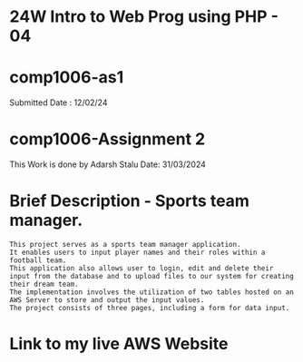 # 24W Intro to Web Prog using PHP - 04

# comp1006-as1
 Submitted Date : 12/02/24

 # comp1006-Assignment 2
 This Work is done by Adarsh Stalu
 Date: 31/03/2024

# Brief Description - Sports team manager.
    This project serves as a sports team manager application.
    It enables users to input player names and their roles within a football team. 
    This application also allows user to login, edit and delete their input from the database and to upload files to our system for creating their dream team.
    The implementation involves the utilization of two tables hosted on an AWS Server to store and output the input values. 
    The project consists of three pages, including a form for data input. 

# Link to my live AWS Website


                


